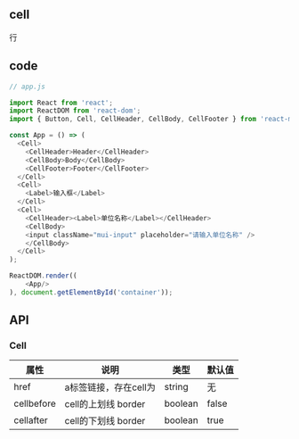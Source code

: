 ## cell

行

## code

```js
// app.js

import React from 'react';
import ReactDOM from 'react-dom';
import { Button, Cell, CellHeader, CellBody, CellFooter } from 'react-mui';

const App = () => (
  <Cell>
    <CellHeader>Header</CellHeader>
    <CellBody>Body</CellBody>
    <CellFooter>Footer</CellFooter>
  </Cell>
  <Cell>
    <Label>输入框</Label>
  </Cell>
  <Cell>
    <CellHeader><Label>单位名称</Label></CellHeader>
    <CellBody>
    <input className="mui-input" placeholder="请输入单位名称" />
    </CellBody>
  </Cell>
);

ReactDOM.render((
    <App/>
), document.getElementById('container'));

```

## API

### Cell
属性 | 说明 | 类型 | 默认值
----|-----|------|------
| href    | a标签链接，存在cell为<a></a>  | string | 无
| cellbefore | cell的上划线 border | boolean | false
| cellafter | cell的下划线 border | boolean | true

